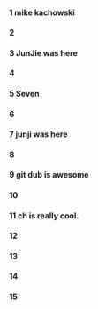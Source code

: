#### 1 mike kachowski
#### 2
#### 3 JunJie was here
#### 4
#### 5 Seven
#### 6
#### 7 junji was here
#### 8
#### 9 git dub is awesome 
#### 10
#### 11 ch is really cool.
#### 12
#### 13
#### 14
#### 15